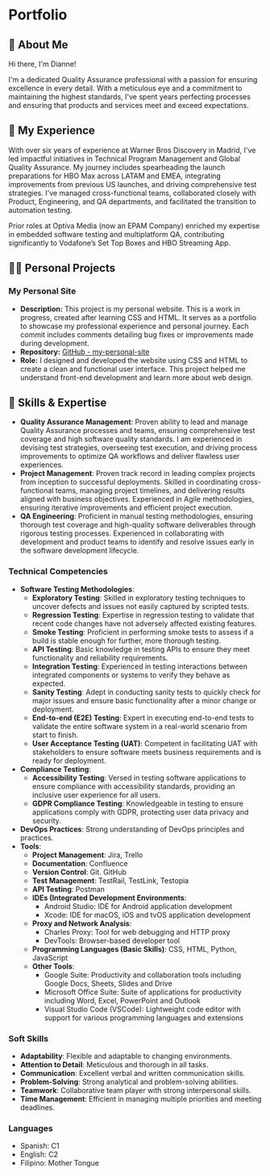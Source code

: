 # Portfolio

## 👋 About Me

Hi there, I'm Dianne! 

I'm a dedicated Quality Assurance professional with a passion for ensuring excellence in every detail. With a meticulous eye and a commitment to maintaining the highest standards, I've spent years perfecting processes and ensuring that products and services meet and exceed expectations.

## 💼 My Experience

With over six years of experience at Warner Bros Discovery in Madrid, I've led impactful initiatives in Technical Program Management and Global Quality Assurance. My journey includes spearheading the launch preparations for HBO Max across LATAM and EMEA, integrating improvements from previous US launches, and driving comprehensive test strategies. I've managed cross-functional teams, collaborated closely with Product, Engineering, and QA departments, and facilitated the transition to automation testing. 

Prior roles at Optiva Media (now an EPAM Company) enriched my expertise in embedded software testing and multiplatform QA, contributing significantly to Vodafone’s Set Top Boxes and HBO Streaming App.

## 👩‍💻 Personal Projects

### My Personal Site
- **Description:** This project is my personal website. This is a work in progress, created after learning CSS and HTML. It serves as a portfolio to showcase my professional experience and personal journey. Each commit includes comments detailing bug fixes or improvements made during development.
- **Repository:** [GitHub - my-personal-site](https://github.com/dianne-florendo/my-personal-site)
- **Role:** I designed and developed the website using CSS and HTML to create a clean and functional user interface. This project helped me understand front-end development and learn more about web design.

## 🔧 Skills & Expertise

- **Quality Assurance Management**: Proven ability to lead and manage Quality Assurance processes and teams, ensuring comprehensive test coverage and high software quality standards. I am experienced in devising test strategies, overseeing test execution, and driving process improvements to optimize QA workflows and deliver flawless user experiences.
- **Project Management**: Proven track record in leading complex projects from inception to successful deployments. Skilled in coordinating cross-functional teams, managing project timelines, and delivering results aligned with business objectives. Experienced in Agile methodologies, ensuring iterative improvements and efficient project execution.
- **QA Engineering**: Proficient in manual testing methodologies, ensuring thorough test coverage and high-quality software deliverables through rigorous testing processes. Experienced in collaborating with development and product teams to identify and resolve issues early in the software development lifecycle.

### Technical Competencies

- **Software Testing Methodologies**:
  - **Exploratory Testing**: Skilled in exploratory testing techniques to uncover defects and issues not easily captured by scripted tests.
  - **Regression Testing**: Expertise in regression testing to validate that recent code changes have not adversely affected existing features.
  - **Smoke Testing**: Proficient in performing smoke tests to assess if a build is stable enough for further, more thorough testing.
  - **API Testing**: Basic knowledge in testing APIs to ensure they meet functionality and reliability requirements.
  - **Integration Testing**: Experienced in testing interactions between integrated components or systems to verify they behave as expected.
  - **Sanity Testing**: Adept in conducting sanity tests to quickly check for major issues and ensure basic functionality after a minor change or deployment.
  - **End-to-end (E2E) Testing**: Expert in executing end-to-end tests to validate the entire software system in a real-world scenario from start to finish.
  - **User Acceptance Testing (UAT)**: Competent in facilitating UAT with stakeholders to ensure software meets business requirements and is ready for deployment.
- **Compliance Testing**:
  - **Accessibility Testing**: Versed in testing software applications to ensure compliance with accessibility standards, providing an inclusive user experience for all users.
  - **GDPR Compliance Testing**: Knowledgeable in testing to ensure applications comply with GDPR, protecting user data privacy and security.
- **DevOps Practices**: Strong understanding of DevOps principles and practices.
- **Tools**:
  - **Project Management**: Jira, Trello
  - **Documentation**: Confluence
  - **Version Control**: Git. GitHub
  - **Test Management**: TestRail, TestLink, Testopia
  - **API Testing**: Postman
  - **IDEs (Integrated Development Environments**:
    - Android Studio: IDE for Android application development
    - Xcode: IDE for macOS, iOS and tvOS application development
  - **Proxy and Network Analysis**:
    - Charles Proxy: Tool for web debugging and HTTP proxy
    - DevTools: Browser-based developer tool
  - **Programming Languages (Basic Skills)**: CSS, HTML, Python, JavaScript
  - **Other Tools**:
    - Google Suite: Productivity and collaboration tools including Google Docs, Sheets, Slides and Drive
    - Microsoft Office Suite: Suite of applications for productivity including Word, Excel, PowerPoint and Outlook
    - Visual Studio Code (VSCode): Lightweight code editor with support for various programming languages and extensions

### Soft Skills
- **Adaptability**: Flexible and adaptable to changing environments.
- **Attention to Detail**: Meticulous and thorough in all tasks.
- **Communication**: Excellent verbal and written communication skills.
- **Problem-Solving**: Strong analytical and problem-solving abilities.
- **Teamwork**: Collaborative team player with strong interpersonal skills.
- **Time Management**: Efficient in managing multiple priorities and meeting deadlines.

### Languages
- Spanish: C1
- English: C2
- Filipino: Mother Tongue





